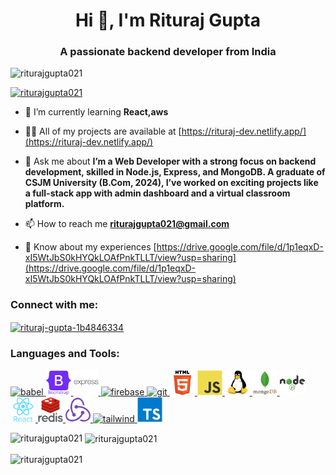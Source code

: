 <h1 align="center">Hi 👋, I'm Rituraj Gupta</h1>
<h3 align="center">A passionate backend developer from India</h3>

<p align="left"> <img src="https://komarev.com/ghpvc/?username=riturajgupta021&label=Profile%20views&color=0e75b6&style=flat" alt="riturajgupta021" /> </p>

<p align="left"> <a href="https://github.com/ryo-ma/github-profile-trophy"><img src="https://github-profile-trophy.vercel.app/?username=riturajgupta021" alt="riturajgupta021" /></a> </p>

- 🌱 I’m currently learning **React,aws**

- 👨‍💻 All of my projects are available at [https://rituraj-dev.netlify.app/](https://rituraj-dev.netlify.app/)

- 💬 Ask me about **I’m a Web Developer with a strong focus on backend development, skilled in Node.js, Express, and MongoDB. A graduate of CSJM University (B.Com, 2024), I’ve worked on exciting projects like a full-stack app with admin dashboard and a virtual classroom platform.**

- 📫 How to reach me **riturajgupta021@gmail.com**

- 📄 Know about my experiences [https://drive.google.com/file/d/1p1eqxD-xI5WtJbS0kHYQkLOAfPnkTLLT/view?usp=sharing](https://drive.google.com/file/d/1p1eqxD-xI5WtJbS0kHYQkLOAfPnkTLLT/view?usp=sharing)

<h3 align="left">Connect with me:</h3>
<p align="left">
<a href="https://linkedin.com/in/rituraj-gupta-1b4846334" target="blank"><img align="center" src="https://raw.githubusercontent.com/rahuldkjain/github-profile-readme-generator/master/src/images/icons/Social/linked-in-alt.svg" alt="rituraj-gupta-1b4846334" height="30" width="40" /></a>
</p>

<h3 align="left">Languages and Tools:</h3>
<p align="left"> <a href="https://babeljs.io/" target="_blank" rel="noreferrer"> <img src="https://www.vectorlogo.zone/logos/babeljs/babeljs-icon.svg" alt="babel" width="40" height="40"/> </a> <a href="https://getbootstrap.com" target="_blank" rel="noreferrer"> <img src="https://raw.githubusercontent.com/devicons/devicon/master/icons/bootstrap/bootstrap-plain-wordmark.svg" alt="bootstrap" width="40" height="40"/> </a> <a href="https://expressjs.com" target="_blank" rel="noreferrer"> <img src="https://raw.githubusercontent.com/devicons/devicon/master/icons/express/express-original-wordmark.svg" alt="express" width="40" height="40"/> </a> <a href="https://firebase.google.com/" target="_blank" rel="noreferrer"> <img src="https://www.vectorlogo.zone/logos/firebase/firebase-icon.svg" alt="firebase" width="40" height="40"/> </a> <a href="https://git-scm.com/" target="_blank" rel="noreferrer"> <img src="https://www.vectorlogo.zone/logos/git-scm/git-scm-icon.svg" alt="git" width="40" height="40"/> </a> <a href="https://www.w3.org/html/" target="_blank" rel="noreferrer"> <img src="https://raw.githubusercontent.com/devicons/devicon/master/icons/html5/html5-original-wordmark.svg" alt="html5" width="40" height="40"/> </a> <a href="https://developer.mozilla.org/en-US/docs/Web/JavaScript" target="_blank" rel="noreferrer"> <img src="https://raw.githubusercontent.com/devicons/devicon/master/icons/javascript/javascript-original.svg" alt="javascript" width="40" height="40"/> </a> <a href="https://www.linux.org/" target="_blank" rel="noreferrer"> <img src="https://raw.githubusercontent.com/devicons/devicon/master/icons/linux/linux-original.svg" alt="linux" width="40" height="40"/> </a> <a href="https://www.mongodb.com/" target="_blank" rel="noreferrer"> <img src="https://raw.githubusercontent.com/devicons/devicon/master/icons/mongodb/mongodb-original-wordmark.svg" alt="mongodb" width="40" height="40"/> </a> <a href="https://nodejs.org" target="_blank" rel="noreferrer"> <img src="https://raw.githubusercontent.com/devicons/devicon/master/icons/nodejs/nodejs-original-wordmark.svg" alt="nodejs" width="40" height="40"/> </a> <a href="https://reactjs.org/" target="_blank" rel="noreferrer"> <img src="https://raw.githubusercontent.com/devicons/devicon/master/icons/react/react-original-wordmark.svg" alt="react" width="40" height="40"/> </a> <a href="https://redis.io" target="_blank" rel="noreferrer"> <img src="https://raw.githubusercontent.com/devicons/devicon/master/icons/redis/redis-original-wordmark.svg" alt="redis" width="40" height="40"/> </a> <a href="https://redux.js.org" target="_blank" rel="noreferrer"> <img src="https://raw.githubusercontent.com/devicons/devicon/master/icons/redux/redux-original.svg" alt="redux" width="40" height="40"/> </a> <a href="https://tailwindcss.com/" target="_blank" rel="noreferrer"> <img src="https://www.vectorlogo.zone/logos/tailwindcss/tailwindcss-icon.svg" alt="tailwind" width="40" height="40"/> </a> <a href="https://www.typescriptlang.org/" target="_blank" rel="noreferrer"> <img src="https://raw.githubusercontent.com/devicons/devicon/master/icons/typescript/typescript-original.svg" alt="typescript" width="40" height="40"/> </a> </p>

<p><img align="left" src="https://github-readme-stats.vercel.app/api/top-langs?username=riturajgupta021&show_icons=true&locale=en&layout=compact" alt="riturajgupta021" /></p>

<p>&nbsp;<img align="center" src="https://github-readme-stats.vercel.app/api?username=riturajgupta021&show_icons=true&locale=en" alt="riturajgupta021" /></p>

<p><img align="center" src="https://github-readme-streak-stats.herokuapp.com/?user=riturajgupta021&" alt="riturajgupta021" /></p>


